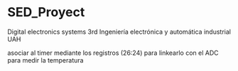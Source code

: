 # SED_Proyect
Digital electronics systems 3rd Ingeniería electrónica y automática industrial UAH

asociar al timer mediante los registros (26:24) para linkearlo con el ADC para medir la temperatura
